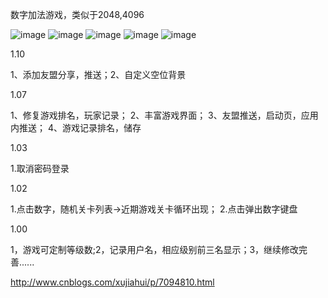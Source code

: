 数字加法游戏，类似于2048,4096

![image](https://github.com/xushiyou23/2020/blob/master/ShowImage/2020g.gif)
![image](http://images2015.cnblogs.com/blog/922169/201707/922169-20170717142316785-214933910.jpg)
![image](http://images2015.cnblogs.com/blog/922169/201707/922169-20170717142322019-610101217.png)
![image](http://images2015.cnblogs.com/blog/922169/201707/922169-20170717142327972-1299716802.png)
![image](http://images2015.cnblogs.com/blog/922169/201707/922169-20170717142332503-1269419090.png)

1.10

1、添加友盟分享，推送；2、自定义空位背景

1.07

1、修复游戏排名，玩家记录； 2、丰富游戏界面； 3、友盟推送，启动页，应用内推送； 4、游戏记录排名，储存


1.03

1.取消密码登录


1.02

1.点击数字，随机关卡列表->近期游戏关卡循环出现；  2.点击弹出数字键盘


1.00

1，游戏可定制等级数;2，记录用户名，相应级别前三名显示；3，继续修改完善......

http://www.cnblogs.com/xujiahui/p/7094810.html

